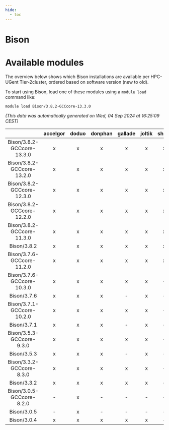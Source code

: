 ```yaml
---
hide:
  - toc
---
```


Bison
=====

# Available modules


The overview below shows which Bison installations are available per HPC-UGent Tier-2cluster, ordered based on software version (new to old).

To start using Bison, load one of these modules using a `module load` command like:

```shell
module load Bison/3.8.2-GCCcore-13.3.0
```

*(This data was automatically generated on Wed, 04 Sep 2024 at 16:25:09 CEST)*  

| |accelgor|doduo|donphan|gallade|joltik|shinx|skitty|
| :---: | :---: | :---: | :---: | :---: | :---: | :---: | :---: |
|Bison/3.8.2-GCCcore-13.3.0|x|x|x|x|x|x|x|
|Bison/3.8.2-GCCcore-13.2.0|x|x|x|x|x|x|x|
|Bison/3.8.2-GCCcore-12.3.0|x|x|x|x|x|x|x|
|Bison/3.8.2-GCCcore-12.2.0|x|x|x|x|x|x|x|
|Bison/3.8.2-GCCcore-11.3.0|x|x|x|x|x|x|x|
|Bison/3.8.2|x|x|x|x|x|x|x|
|Bison/3.7.6-GCCcore-11.2.0|x|x|x|x|x|x|x|
|Bison/3.7.6-GCCcore-10.3.0|x|x|x|x|x|-|x|
|Bison/3.7.6|x|x|x|-|x|-|-|
|Bison/3.7.1-GCCcore-10.2.0|x|x|x|x|x|-|x|
|Bison/3.7.1|x|x|x|-|x|-|-|
|Bison/3.5.3-GCCcore-9.3.0|x|x|x|x|x|-|x|
|Bison/3.5.3|x|x|x|-|x|-|-|
|Bison/3.3.2-GCCcore-8.3.0|x|x|x|x|x|-|x|
|Bison/3.3.2|x|x|x|x|x|-|x|
|Bison/3.0.5-GCCcore-8.2.0|-|x|-|-|-|-|-|
|Bison/3.0.5|-|x|-|-|-|-|x|
|Bison/3.0.4|x|x|x|x|x|-|x|
